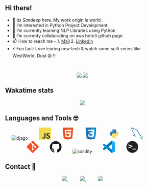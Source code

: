 ## Hi there!

- 👋 Its *Sandeep* here. My work origin is world.
- 👀 I’m interested in Python Project Development.
- 🌱 I’m currently learning NLP Libraries using Python.
- 💞️ I’m currenty collaborating on aws boto3 github page.
- 📫 How to reach me - 1. [Mail](mailto:sandeepyadav1478@gmail.com)&nbsp;2. [Linkedin](https://www.linkedin.com/in/sandeepyadav1478/)
- ⚡ Fun fact: Love learing new tech & watch some scifi series like WestWorld, Dust 😄 !! 

<br>
<p align="center">
  <a href="https://github.com/sandeepyadav1478/github-readme-stats">
    <img
      align="center"
       height="145"
      src="https://github-readme-stats.vercel.app/api/top-langs/?username=sandeepyadav1478&layout=compact&count_private=true&theme=tokyonight"
    />
  </a>
  <a href="https://github.com/sandeepyadav1478/github-readme-stats">
    <img
      align="center"
       height="145"
       src="https://github-readme-stats.vercel.app/api?username=sandeepyadav1478&count_private=true&show_icons=true&custom_title=Github%20Status&theme=tokyonight"
    />
  </a>
 </p>
<!--  <p align="center">
   <a href="https://github.com/sandeepyadav1478/github-readme-stats">
    <img
      align="center"
      height="145"
       width="400"
      src="https://github-readme-stats.vercel.app/api/pin/?username=sandeepyadav1478&repo=Transfer-files-from-google-to-terabox-cloud&theme=tokyonight"/>
  </a>
 </p> -->
 
 ## Wakatime stats
 
 <p align="center">
     <a href="https://github.com/sandeepyadav1478/github-readme-stats">
    <img
      align="center"
      src="https://github-readme-stats.vercel.app/api/wakatime?username=@sandeepyadav1478&theme=tokyonight&count_private=true&show_icons=true&layout=compact"/>
  </a>
  </p>

<!---
sandeepyadav1478/sandeepyadav1478 is a ✨ special ✨ repository because its `README.md` (this file) appears on your GitHub profile.
You can click the Preview link to take a look at your changes.
--->


## Languages and Tools :nerd_face:
<p align="center">
    <img height="40" alt="djago" src="https://icon-library.com/images/django-icon/django-icon-0.jpg">
    &nbsp;&nbsp;&nbsp;&nbsp;&nbsp;&nbsp;&nbsp;
    <img height="40" alt="js" src="https://raw.githubusercontent.com/devicons/devicon/master/icons/javascript/javascript-original.svg">
    &nbsp;&nbsp;&nbsp;&nbsp;&nbsp;&nbsp;&nbsp;
    <img height="40" alt="html5" src="https://raw.githubusercontent.com/devicons/devicon/master/icons/html5/html5-original.svg">
    &nbsp;&nbsp;&nbsp;&nbsp;&nbsp;&nbsp;&nbsp;
    <img height="40" alt="css3" src="https://raw.githubusercontent.com/devicons/devicon/master/icons/css3/css3-original.svg">
    &nbsp;&nbsp;&nbsp;&nbsp;&nbsp;&nbsp;&nbsp;
    <img height="40" alt="python3" src="https://raw.githubusercontent.com/github/explore/80688e429a7d4ef2fca1e82350fe8e3517d3494d/topics/python/python.png">
    &nbsp;&nbsp;&nbsp;&nbsp;&nbsp;&nbsp;&nbsp;
    <img height="40" alt="mysql" src="https://raw.githubusercontent.com/devicons/devicon/master/icons/mysql/mysql-original.svg">
     &nbsp;&nbsp;&nbsp;&nbsp;&nbsp;&nbsp;&nbsp;
    <img height="40" alt="git" src="https://raw.githubusercontent.com/devicons/devicon/master/icons/git/git-original.svg">
    &nbsp;&nbsp;&nbsp;&nbsp;&nbsp;&nbsp;&nbsp;
    <img height="40" alt="github" src="https://raw.githubusercontent.com/devicons/devicon/master/icons/github/github-original.svg">
    &nbsp;&nbsp;&nbsp;&nbsp;&nbsp;&nbsp;&nbsp;
    <img height="40" alt="solidity" src="https://iconape.com/wp-content/png_logo_vector/solidity.png">
    &nbsp;&nbsp;&nbsp;&nbsp;&nbsp;&nbsp;&nbsp;
    <img height="40" src="https://raw.githubusercontent.com/github/explore/80688e429a7d4ef2fca1e82350fe8e3517d3494d/topics/visual-studio-code/visual-studio-code.png" alt="VSC" >
    &nbsp;&nbsp;&nbsp;&nbsp;&nbsp;&nbsp;&nbsp;
    <img height="40" alt="powershell" src="https://raw.githubusercontent.com/github/explore/80688e429a7d4ef2fca1e82350fe8e3517d3494d/topics/terminal/terminal.png">

</p>

## Contact :iphone:

<p align="center">
    <a href="https://github.com/sandeepyadav1478">
        <img  src="https://img.shields.io/badge/github-%23100000.svg?&style=for-the-badge&logo=github&logoColor=white&link=mailto:https://github.com/sandeepyadav1478">
    </a>
    &nbsp;&nbsp;&nbsp;&nbsp;&nbsp;&nbsp;&nbsp;&nbsp;&nbsp;
    <a href="mailto:sandeepyadav1478@gmail.com">
        <img src="https://img.shields.io/badge/gmail-D14836?&style=for-the-badge&logo=gmail&logoColor=white&link=mailto:sandeepyadav1478@gmail.com">
    </a>
    &nbsp;&nbsp;&nbsp;&nbsp;&nbsp;&nbsp;&nbsp;&nbsp;&nbsp;
    <a href="https://www.linkedin.com/in/sandeepyadav1478">
        <img src="https://img.shields.io/badge/linkedin-%230077B5.svg?&style=for-the-badge&logo=linkedin&logoColor=white&link=mailto:https://www.linkedin.com/in/mateusaraujobarros/">
    </a>
</p>

<!--
# Blog posts
 BLOG-POST-LIST:START --><!--
- [Get Your hands Dirty in these Before approaching Machine Learning field](https://medium.com/@spsupraj2d/get-your-hands-dirty-in-these-before-approaching-machine-learning-field-71f56c461c72?source=rss-4b5584b42d16------2)-->
<!-- BLOG-POST-LIST:END -->

<br>
<br>

